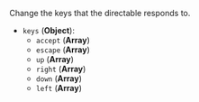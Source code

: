 Change the keys that the directable responds to.

* `keys` (**Object**):
  * `accept` (**Array**)
  * `escape` (**Array**)
  * `up` (**Array**)
  * `right` (**Array**)
  * `down` (**Array**)
  * `left` (**Array**)
